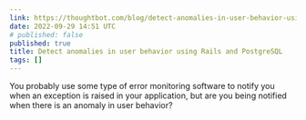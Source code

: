 ```yaml
---
link: https://thoughtbot.com/blog/detect-anomalies-in-user-behavior-using-rails-and-postgresql
date: 2022-09-29 14:51 UTC
# published: false
published: true
title: Detect anomalies in user behavior using Rails and PostgreSQL
tags: []
---
```


You probably use some type of error monitoring software to notify you when an exception is raised in your application, but are you being notified when there is an anomaly in user behavior?
